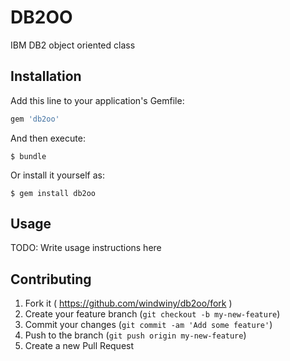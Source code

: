 # DB2OO

IBM DB2 object oriented class

## Installation

Add this line to your application's Gemfile:

```ruby
gem 'db2oo'
```

And then execute:

    $ bundle

Or install it yourself as:

    $ gem install db2oo

## Usage

TODO: Write usage instructions here

## Contributing

1. Fork it ( https://github.com/windwiny/db2oo/fork )
2. Create your feature branch (`git checkout -b my-new-feature`)
3. Commit your changes (`git commit -am 'Add some feature'`)
4. Push to the branch (`git push origin my-new-feature`)
5. Create a new Pull Request
